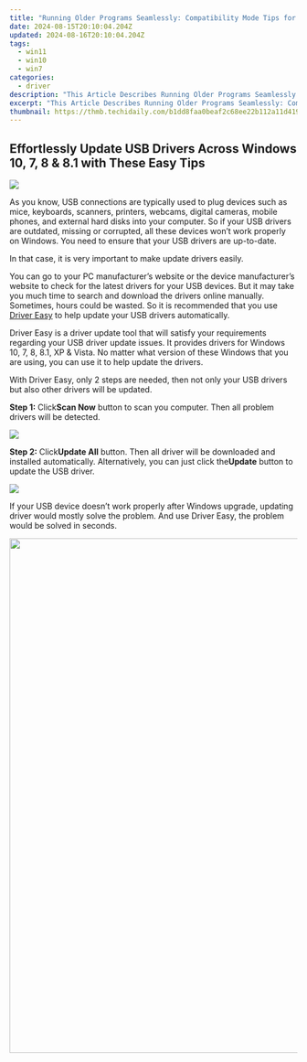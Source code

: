 ```yaml
---
title: "Running Older Programs Seamlessly: Compatibility Mode Tips for Windows 11 Users"
date: 2024-08-15T20:10:04.204Z
updated: 2024-08-16T20:10:04.204Z
tags:
  - win11
  - win10
  - win7
categories:
  - driver
description: "This Article Describes Running Older Programs Seamlessly: Compatibility Mode Tips for Windows 11 Users"
excerpt: "This Article Describes Running Older Programs Seamlessly: Compatibility Mode Tips for Windows 11 Users"
thumbnail: https://thmb.techidaily.com/b1dd8faa0beaf2c68ee22b112a11d419910d65751f8e67cea228594ebc93d2a9.jpg
---
```


## Effortlessly Update USB Drivers Across Windows 10, 7, 8 & 8.1 with These Easy Tips

![](https://images.drivereasy.com/wp-content/uploads/2016/04/img_571736ea3b14a.png)

 As you know, USB connections are typically used to plug devices such as mice, keyboards, scanners, printers, webcams, digital cameras, mobile phones, and external hard disks into your computer. So if your USB drivers are outdated, missing or corrupted, all these devices won’t work properly on Windows. You need to ensure that your USB drivers are up-to-date.

In that case, it is very important to make update drivers easily.

 You can go to your PC manufacturer’s website or the device manufacturer’s website to check for the latest drivers for your USB devices. But it may take you much time to search and download the drivers online manually. Sometimes, hours could be wasted. So it is recommended that you use [Driver Easy](https://tools.techidaily.com/drivereasy/download/) to help update your USB drivers automatically.

 Driver Easy is a driver update tool that will satisfy your requirements regarding your USB driver update issues. It provides drivers for Windows 10, 7, 8, 8.1, XP & Vista. No matter what version of these Windows that you are using, you can use it to help update the drivers.

 With Driver Easy, only 2 steps are needed, then not only your USB drivers but also other drivers will be updated.

**Step 1:** Click**Scan Now** button to scan you computer. Then all problem drivers will be detected.

![](https://images.drivereasy.com/wp-content/uploads/2023/03/Driver-Easy-download-needed-1200x900.jpg)

**Step 2:** Click**Update All** button. Then all driver will be downloaded and installed automatically. Alternatively, you can just click the**Update** button to update the USB driver.

![](https://images.drivereasy.com/wp-content/uploads/2021/12/displaylink-usb-device-driver-1.jpg)

 If your USB device doesn’t work properly after Windows upgrade, updating driver would mostly solve the problem. And use Driver Easy, the problem would be solved in seconds.

<ins class="adsbygoogle"
     style="display:block"
     data-ad-format="autorelaxed"
     data-ad-client="ca-pub-7571918770474297"
     data-ad-slot="1223367746"></ins>



<ins class="adsbygoogle"
     style="display:block"
     data-ad-client="ca-pub-7571918770474297"
     data-ad-slot="8358498916"
     data-ad-format="auto"
     data-full-width-responsive="true"></ins>



<!-- affiliate ads begin -->
<a href="https://ursime.pxf.io/c/5597632/2048972/16384" target="_top" id="2048972"><img src="//a.impactradius-go.com/display-ad/16384-2048972" border="0" alt="" width="1200" height="900"/></a><img height="0" width="0" src="https://imp.pxf.io/i/5597632/2048972/16384" style="position:absolute;visibility:hidden;" border="0" />
<!-- affiliate ads end -->